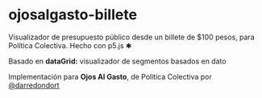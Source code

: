# ojosalgasto-billete
Visualizador de presupuesto público desde un billete de $100 pesos, para Política Colectiva. Hecho con p5.js ✱

Basado en **dataGrid:** visualizador de segmentos basados en dato

Implementación para **Ojos Al Gasto**, de Politica Colectiva
por [@darredondort](https://github.com/darredondort)
